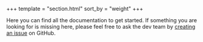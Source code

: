 +++
template = "section.html"
sort_by = "weight"
+++

Here you can find all the documentation to get started. If something you are looking for is missing here, please feel free to ask the dev team by <a href="https://github.com/Planetable/Planet/issues" target="_blank">creating an issue</a> on GitHub.
